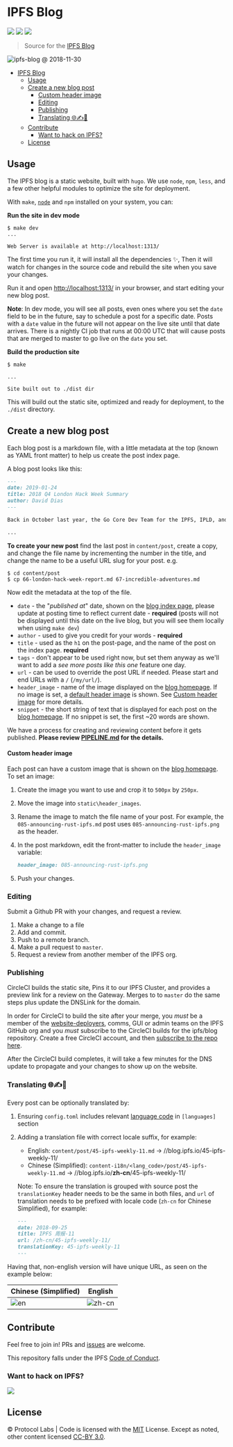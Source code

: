 # IPFS Blog

[![](https://img.shields.io/badge/made%20by-Protocol%20Labs-blue.svg?style=flat-square)](https://protocol.ai)
[![](https://img.shields.io/badge/project-IPFS-blue.svg?style=flat-square)](http://ipfs.io/)
[![](https://img.shields.io/badge/freenode-%23ipfs-blue.svg?style=flat-square)](http://webchat.freenode.net/?channels=%23ipfs)

> Source for the [IPFS Blog](https://blog.ipfs.io)

![ipfs-blog @ 2018-11-30](https://ipfs.io/ipfs/QmYxumHGuNdu8rAwcw6kgc2UU1buJxv7V7uFs17tBx9w3W/ipfs-blog.png)

- [IPFS Blog](#ipfs-blog)
  - [Usage](#usage)
  - [Create a new blog post](#create-a-new-blog-post)
    - [Custom header image](#custom-header-image)
    - [Editing](#editing)
    - [Publishing](#publishing)
    - [Translating 🌐✍️🖖](#translating-️)
  - [Contribute](#contribute)
    - [Want to hack on IPFS?](#want-to-hack-on-ipfs)
  - [License](#license)

## Usage

The IPFS blog is a static website, built with `hugo`. We use `node`, `npm`, `less`, and a few other helpful modules to optimize the site for deployment.

With `make`, [`node`](http://nodejs.org) and `npm` installed on your system, you can:

**Run the site in dev mode**

```console
$ make dev
...

Web Server is available at http://localhost:1313/
```

The first time you run it, it will install all the dependencies ✨, Then it will watch for changes in the source code and rebuild the site when you save your changes.

Run it and open <http://localhost:1313/> in your browser, and start editing your new blog post.

**Note**: In dev mode, you will see all posts, even ones where you set the `date` field to be in the future, say to schedule a post for a specific date. Posts with a `date` value in the future will not appear on the live site until that date arrives. There is a nightly CI job that runs at 00:00 UTC that will cause posts that are merged to master to go live on the `date` you set.

**Build the production site**

```console
$ make

...

Site built out to ./dist dir
```

This will build out the static site, optimized and ready for deployment, to the `./dist` directory.

## Create a new blog post

Each blog post is a markdown file, with a little metadata at the top (known as YAML front matter) to help us create the post index page.

A blog post looks like this:

```markdown
---
date: 2019-01-24
title: 2018 Q4 London Hack Week Summary
author: David Dias
---

Back in October last year, the Go Core Dev Team for the IPFS, IPLD, and libp2p projects spent some quality time together.

...
```

**To create your new post** find the last post in `content/post`, create a copy, and change the file name by incrementing the number in the title, and change the name to be a useful URL slug for your post. e.g.

```console
$ cd content/post
$ cp 66-london-hack-week-report.md 67-incredible-adventures.md
```

Now edit the metadata at the top of the file.

- `date` - the "_published at_" date, shown on the [blog index page](https://blog.ipfs.io), please update at posting time to reflect current date - **required** (posts will not be displayed until this date on the live blog, but you will see them locally when using `make dev`)
- `author` - used to give you credit for your words - **required**
- `title` - used as the `h1` on the post-page, and the name of the post on the index page. **required**
- `tags` - don't appear to be used right now, but set them anyway as we'll want to add a _see more posts like this one_ feature one day.
- `url` - can be used to override the post URL if needed. Please start and end URLs with a `/` (`/my/url/`).
- `header_image` - name of the image displayed on the [blog homepage](https://blog.ipfs.io/). If no image is set, a [default header image](https://raw.githubusercontent.com/ipfs/blog/blog-picture-list/static/header_images/blog-placeholder.png) is shown. See [Custom header image](#custom-header-image) for more details.
- `snippet` - the short string of text that is displayed for each post on the [blog homepage](https://blog.ipfs.io). If no snippet is set, the first ~20 words are shown.

We have a process for creating and reviewing content before it gets published. **Please review [PIPELINE.md](./PIPELINE.md) for the details.**

#### Custom header image

Each post can have a custom image that is shown on the [blog homepage](https://blog.ipfs.io/). To set an image:

1. Create the image you want to use and crop it to `500px` by `250px`.
1. Move the image into `static\header_images`.
1. Rename the image to match the file name of your post. For example, the `085-announcing-rust-ipfs.md` post uses `085-announcing-rust-ipfs.png` as the header.
1. In the post markdown, edit the front-matter to include the `header_image` variable:

   ```markdown
   header_image: 085-announcing-rust-ipfs.png
   ```

1. Push your changes.

### Editing

Submit a Github PR with your changes, and request a review.

1. Make a change to a file
2. Add and commit.
3. Push to a remote branch.
4. Make a pull request to `master`.
5. Request a review from another member of the IPFS org.

### Publishing

CircleCI builds the static site, Pins it to our IPFS Cluster, and provides a preview link for a review on the Gateway. Merges to to `master` do the same steps plus update the DNSLink for the domain.

In order for CircleCI to build the site after your merge, you _must_ be a member of the [website-deployers](https://github.com/orgs/ipfs/teams/website-deployers/members), comms, GUI or admin teams on the IPFS GitHub org and you _must_ subscribe to the CircleCI builds for the ipfs/blog repository. Create a free CircleCI account, and then [subscribe to the repo here](https://circleci.com/gh/ipfs/workflows/blog/tree/master).

After the CircleCI build completes, it will take a few minutes for the DNS update to propagate and your changes to show up on the website.

### Translating 🌐✍️🖖

Every post can be optionally translated by:

1. Ensuring `config.toml` includes relevant [language code](http://www.rssboard.org/rss-language-codes) in `[languages]` section
2. Adding a translation file with correct locale suffix, for example:

   - English: `content/post/45-ipfs-weekly-11.md` → //blog.ipfs.io/45-ipfs-weekly-11/
   - Chinese (Simplified): `content-i18n/<lang_code>/post/45-ipfs-weekly-11.md` → //blog.ipfs.io/**zh-cn**/45-ipfs-weekly-11/

   Note: To ensure the translation is grouped with source post the `translationKey` header needs to be the same in both files, and `url` of translation needs to be prefixed with locale code (`zh-cn` for Chinese Simplified), for example:

   ```markdown
   ---
   date: 2018-09-25
   title: IPFS 周报-11
   url: /zh-cn/45-ipfs-weekly-11/
   translationKey: 45-ipfs-weekly-11
   ---
   ```

Having that, non-english version will have unique URL, as seen on the example below:

| Chinese (Simplified)                                                                                      | English                                                                                                      |
| --------------------------------------------------------------------------------------------------------- | ------------------------------------------------------------------------------------------------------------ |
| ![en](https://user-images.githubusercontent.com/157609/52483815-13a27680-2bb5-11e9-83d5-63a3f0122728.png) | ![zh-cn](https://user-images.githubusercontent.com/157609/52483825-169d6700-2bb5-11e9-94a6-cfde2f82e2b7.png) |

## Contribute

Feel free to join in! PRs and [issues](https://github.com/ipfs/blog/issues) are welcome.

This repository falls under the IPFS [Code of Conduct](https://github.com/ipfs/community/blob/master/code-of-conduct.md).

### Want to hack on IPFS?

[![](https://cdn.rawgit.com/jbenet/contribute-ipfs-gif/master/img/contribute.gif)](https://github.com/ipfs/community/blob/master/CONTRIBUTING.md)

## License

© Protocol Labs | Code is licensed with the [MIT](LICENSE) License. Except as noted, other content licensed [CC-BY 3.0](https://creativecommons.org/licenses/by/3.0/us/).
